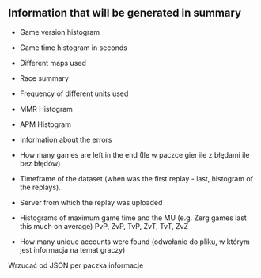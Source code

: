 ## Information that will be generated in summary

- Game version histogram
- Game time histogram in seconds
- Different maps used
- Race summary
- Frequency of different units used
- MMR Histogram
- APM Histogram
- Information about the errors
- How many games are left in the end (Ile w paczce gier ile z błędami ile bez błędów)
- Timeframe of the dataset (when was the first replay - last, histogram of the replays).
- Server from which the replay was uploaded
- Histograms of maximum game time and the MU (e.g. Zerg games last this much on average) PvP, ZvP, TvP, ZvT, TvT, ZvZ

- How many unique accounts were found (odwołanie do pliku, w którym jest informacja na temat graczy)


Wrzucać od JSON per paczka informacje